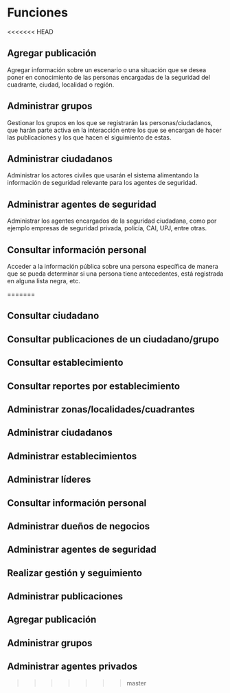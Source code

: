 # Funciones

<<<<<<< HEAD
## Agregar publicación
Agregar información sobre un escenario o una situación que se desea poner en conocimiento de las personas encargadas de la seguridad del cuadrante, ciudad, localidad o región.

## Administrar grupos
Gestionar los grupos en los que se registrarán las personas/ciudadanos, que harán parte activa en la interacción entre los que se encargan de hacer las publicaciones y los que hacen el siguimiento de estas.

## Administrar ciudadanos
Administrar los actores civiles que usarán el sistema alimentando la información de seguridad relevante para los agentes de seguridad.

## Administrar agentes de seguridad
Administrar los agentes encargados de la seguridad ciudadana, como por ejemplo empresas de seguridad privada, policía, CAI, UPJ, entre otras.

## Consultar información personal
Acceder a la información pública sobre una persona específica de manera que se pueda determinar si una persona tiene antecedentes, está registrada en alguna lista negra, etc.

=======
## Consultar ciudadano

## Consultar publicaciones de un ciudadano/grupo

## Consultar establecimiento

## Consultar reportes por establecimiento

## Administrar zonas/localidades/cuadrantes

## Administrar ciudadanos

## Administrar establecimientos

## Administrar líderes

## Consultar información personal

## Administrar dueños de negocios

## Administrar agentes de seguridad

## Realizar gestión y seguimiento

## Administrar publicaciones

## Agregar publicación

## Administrar grupos

## Administrar agentes privados
>>>>>>> master
